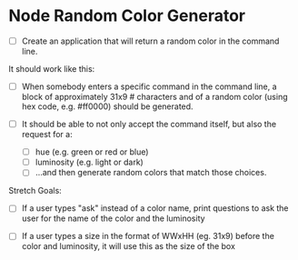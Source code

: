 # Node Random Color Generator

- [ ] Create an application that will return a random color in the command line.

It should work like this:

- [ ] When somebody enters a specific command in the command line, a block of approximately 31x9 # characters and of a random color (using hex code, e.g. #ff0000) should be generated.

- [ ] It should be able to not only accept the command itself, but also the request for a:

  - [ ] hue (e.g. green or red or blue)
  - [ ] luminosity (e.g. light or dark)
  - [ ] ...and then generate random colors that match those choices.

Stretch Goals:
- [ ] If a user types "ask" instead of a color name, print questions to ask the user for the name of the color and the luminosity

- [ ] If a user types a size in the format of WWxHH (eg. 31x9) before the color and luminosity, it will use this as the size of the box
